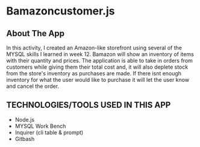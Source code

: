 # Bamazoncustomer.js

## About The App

In this activity, I created an Amazon-like storefront using several of the MYSQL skills
I learned in week 12. Bamazon will show an inventory of items with their quantity and prices. 
The application is able to take in orders from customers while giving them their total cost 
and, it will also deplete stock from the store's inventory as purchases are made. If there isnt
enough inventory for what the user would like to purchase it will let the user know and cancel the order. 

## TECHNOLOGIES/TOOLS USED IN THIS APP

* Node.js
* MYSQL Work Bench
* Inquirer (cli table & prompt)
* Gitbash
